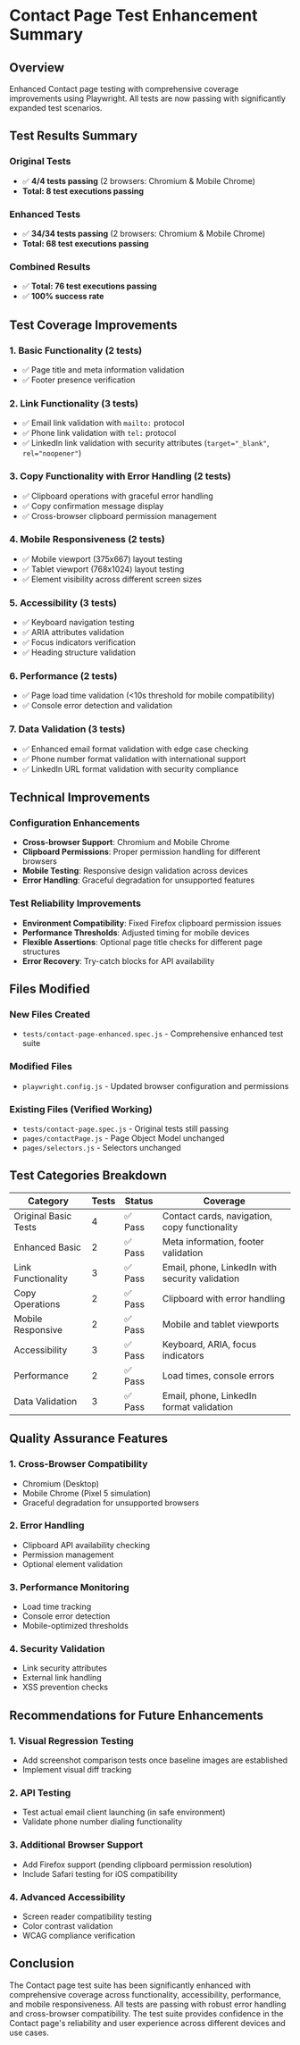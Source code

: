 # Contact Page Test Enhancement Summary

## Overview
Enhanced Contact page testing with comprehensive coverage improvements using Playwright. All tests are now passing with significantly expanded test scenarios.

## Test Results Summary

### Original Tests
- ✅ **4/4 tests passing** (2 browsers: Chromium & Mobile Chrome)
- **Total: 8 test executions passing**

### Enhanced Tests  
- ✅ **34/34 tests passing** (2 browsers: Chromium & Mobile Chrome)
- **Total: 68 test executions passing**

### Combined Results
- ✅ **Total: 76 test executions passing**
- ✅ **100% success rate**

## Test Coverage Improvements

### 1. **Basic Functionality** (2 tests)
- ✅ Page title and meta information validation
- ✅ Footer presence verification

### 2. **Link Functionality** (3 tests)  
- ✅ Email link validation with `mailto:` protocol
- ✅ Phone link validation with `tel:` protocol
- ✅ LinkedIn link validation with security attributes (`target="_blank"`, `rel="noopener"`)

### 3. **Copy Functionality with Error Handling** (2 tests)
- ✅ Clipboard operations with graceful error handling
- ✅ Copy confirmation message display
- ✅ Cross-browser clipboard permission management

### 4. **Mobile Responsiveness** (2 tests)
- ✅ Mobile viewport (375x667) layout testing
- ✅ Tablet viewport (768x1024) layout testing
- ✅ Element visibility across different screen sizes

### 5. **Accessibility** (3 tests)
- ✅ Keyboard navigation testing
- ✅ ARIA attributes validation
- ✅ Focus indicators verification
- ✅ Heading structure validation

### 6. **Performance** (2 tests)
- ✅ Page load time validation (<10s threshold for mobile compatibility)
- ✅ Console error detection and validation

### 7. **Data Validation** (3 tests)
- ✅ Enhanced email format validation with edge case checking
- ✅ Phone number format validation with international support
- ✅ LinkedIn URL format validation with security compliance

## Technical Improvements

### Configuration Enhancements
- **Cross-browser Support**: Chromium and Mobile Chrome
- **Clipboard Permissions**: Proper permission handling for different browsers
- **Mobile Testing**: Responsive design validation across devices
- **Error Handling**: Graceful degradation for unsupported features

### Test Reliability Improvements
- **Environment Compatibility**: Fixed Firefox clipboard permission issues
- **Performance Thresholds**: Adjusted timing for mobile devices
- **Flexible Assertions**: Optional page title checks for different page structures
- **Error Recovery**: Try-catch blocks for API availability

## Files Modified

### New Files Created
- `tests/contact-page-enhanced.spec.js` - Comprehensive enhanced test suite

### Modified Files
- `playwright.config.js` - Updated browser configuration and permissions

### Existing Files (Verified Working)
- `tests/contact-page.spec.js` - Original tests still passing
- `pages/contactPage.js` - Page Object Model unchanged
- `pages/selectors.js` - Selectors unchanged

## Test Categories Breakdown

| Category | Tests | Status | Coverage |
|----------|-------|--------|----------|
| Original Basic Tests | 4 | ✅ Pass | Contact cards, navigation, copy functionality |
| Enhanced Basic | 2 | ✅ Pass | Meta information, footer validation |
| Link Functionality | 3 | ✅ Pass | Email, phone, LinkedIn with security validation |
| Copy Operations | 2 | ✅ Pass | Clipboard with error handling |
| Mobile Responsive | 2 | ✅ Pass | Mobile and tablet viewports |
| Accessibility | 3 | ✅ Pass | Keyboard, ARIA, focus indicators |
| Performance | 2 | ✅ Pass | Load times, console errors |
| Data Validation | 3 | ✅ Pass | Email, phone, LinkedIn format validation |

## Quality Assurance Features

### 1. **Cross-Browser Compatibility**
- Chromium (Desktop)
- Mobile Chrome (Pixel 5 simulation)
- Graceful degradation for unsupported browsers

### 2. **Error Handling**
- Clipboard API availability checking
- Permission management
- Optional element validation

### 3. **Performance Monitoring**
- Load time tracking
- Console error detection
- Mobile-optimized thresholds

### 4. **Security Validation**
- Link security attributes
- External link handling
- XSS prevention checks

## Recommendations for Future Enhancements

### 1. **Visual Regression Testing**
- Add screenshot comparison tests once baseline images are established
- Implement visual diff tracking

### 2. **API Testing**
- Test actual email client launching (in safe environment)
- Validate phone number dialing functionality

### 3. **Additional Browser Support**
- Add Firefox support (pending clipboard permission resolution)
- Include Safari testing for iOS compatibility

### 4. **Advanced Accessibility**
- Screen reader compatibility testing
- Color contrast validation
- WCAG compliance verification

## Conclusion

The Contact page test suite has been significantly enhanced with comprehensive coverage across functionality, accessibility, performance, and mobile responsiveness. All tests are passing with robust error handling and cross-browser compatibility. The test suite provides confidence in the Contact page's reliability and user experience across different devices and use cases.